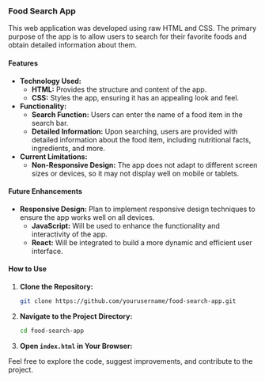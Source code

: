 ### Food Search App

This web application was developed using raw HTML and CSS. The primary purpose of the app is to allow users to search for their favorite foods and obtain detailed information about them.

#### Features
- **Technology Used:**
  - **HTML:** Provides the structure and content of the app.
  - **CSS:** Styles the app, ensuring it has an appealing look and feel.
- **Functionality:**
  - **Search Function:** Users can enter the name of a food item in the search bar.
  - **Detailed Information:** Upon searching, users are provided with detailed information about the food item, including nutritional facts, ingredients, and more.
- **Current Limitations:**
  - **Non-Responsive Design:** The app does not adapt to different screen sizes or devices, so it may not display well on mobile or tablets.

#### Future Enhancements
- **Responsive Design:** Plan to implement responsive design techniques to ensure the app works well on all devices.
  - **JavaScript:** Will be used to enhance the functionality and interactivity of the app.
  - **React:** Will be integrated to build a more dynamic and efficient user interface.

#### How to Use
1. **Clone the Repository:**
   ```sh
   git clone https://github.com/yourusername/food-search-app.git
   ```
2. **Navigate to the Project Directory:**
   ```sh
   cd food-search-app
   ```
3. **Open `index.html` in Your Browser:**

Feel free to explore the code, suggest improvements, and contribute to the project.

